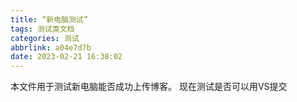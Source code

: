 ```yaml
---
title: “新电脑测试”
tags: 测试类文档
categories: 测试
abbrlink: a04e7d7b
date: 2023-02-21 16:38:02
---
```

本文件用于测试新电脑能否成功上传博客。
现在测试是否可以用VS提交